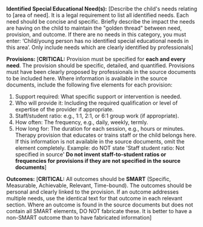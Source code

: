 **Identified Special Educational Need(s):**
[Describe the child's needs relating to [area of need]. It is a legal requirement to list all identified needs. Each need should be concise and specific. Briefly describe the impact the needs are having on the child to maintain the "golden thread" between need, provision, and outcome. If there are no needs in this category, you must enter: ‘Child/young person has no identified special educational needs in this area’. Only include needs which are clearly identified by professionals]

**Provisions:**
[**CRITICAL:** Provision must be specified for **each and every need**. The provision should be specific, detailed, and quantified. Provisions must have been clearly proposed by professionals in the source documents to be included here. Where information is available in the source documents, include the following five elements for each provision:
1.  Support required: What specific support or intervention is needed.
2.  Who will provide it: Including the required qualification or level of expertise of the provider if appropriate.
3.  Staff/student ratio: e.g., 1:1, 2:1, or 6:1 group work (if appropriate).
4.  How often: The frequency, e.g., daily, weekly, termly.
5.  How long for: The duration for each session, e.g., hours or minutes.
Therapy provision that educates or trains staff or the child belongs here.
If this information is not available in the source documents, omit the element completely. Example: do NOT state 'Staff student ratio: Not specified in source'
**Do not invent staff-to-student ratios or frequencies for provisions if they are not specified in the source documents**]


**Outcomes:**
[**CRITICAL:** All outcomes should be **SMART** (Specific, Measurable, Achievable, Relevant, Time-bound). 
The outcomes should be personal and clearly linked to the provision. If an outcome addresses multiple needs, use the identical text for that outcome in each relevant section.
Where an outcome is found in the source documents but does not contain all SMART elements, DO NOT fabricate these. It is better to have a non-SMART outcome than to have fabricated information]